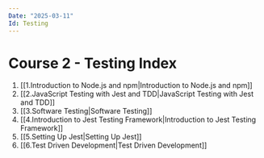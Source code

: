 ```yaml
---
Date: "2025-03-11"
Id: Testing
---
```


# Course 2 - Testing Index

1. [[1.Introduction to Node.js and npm|Introduction to Node.js and npm]]
2. [[2.JavaScript Testing with Jest and TDD|JavaScript Testing with Jest and TDD]]
3. [[3.Software Testing|Software Testing]]
4. [[4.Introduction to Jest Testing Framework|Introduction to Jest Testing Framework]]
5. [[5.Setting Up Jest|Setting Up Jest]]
6. [[6.Test Driven Development|Test Driven Development]]
